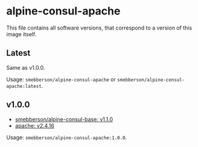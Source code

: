 alpine-consul-apache
====================

This file contains all software versions, that correspond to a version of this image itself.

## Latest

Same as v1.0.0.

Usage: `smebberson/alpine-consul-apache` or `smebberson/alpine-consul-apache:latest`.

## v1.0.0

- [smebberson/alpine-consul-base: v1.1.0][smebbersonalpineconsulbase110]
- [apache: v2.4.16][apache]

Usage: `smebberson/alpine-consul-apache:1.0.0`.

[apache]: httsp://httpd.apache.org/
[smebbersonalpineconsulbase110]: https://github.com/smebberson/docker-alpine/tree/0cb63b4702b5e3c684e9c2e6c90dca454e29bb79/alpine-consul-base
